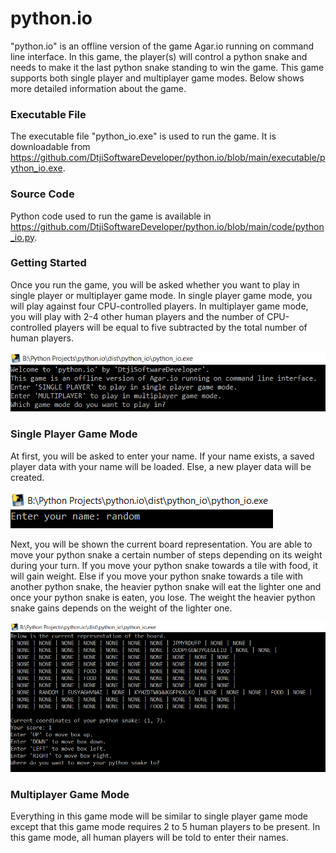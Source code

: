 # python.io
"python.io" is an offline version of the game Agar.io running on command line interface. In this game, the player(s) will control a python snake
and needs to make it the last python snake standing to win the game. This game supports both single player and multiplayer game modes. Below shows
more detailed information about the game.

### Executable File

The executable file "python_io.exe" is used to run the game. It is downloadable from
https://github.com/DtjiSoftwareDeveloper/python.io/blob/main/executable/python_io.exe.

### Source Code

Python code used to run the game is available in
https://github.com/DtjiSoftwareDeveloper/python.io/blob/main/code/python_io.py.

### Getting Started

Once you run the game, you will be asked whether you want to play in single player or multiplayer game mode. In single player game mode, you will
play against four CPU-controlled players. In multiplayer game mode, you will play with 2-4 other human players and the number of CPU-controlled players
will be equal to five subtracted by the total number of human players.

![Getting Started](https://github.com/DtjiSoftwareDeveloper/python.io/blob/main/images/Getting%20Started.png)

### Single Player Game Mode

At first, you will be asked to enter your name. If your name exists, a saved player data with your name will be loaded. Else, a new player data will be created.

![Entering Your Name](https://github.com/DtjiSoftwareDeveloper/python.io/blob/main/images/Entering%20Your%20Name.png)

Next, you will be shown the current board representation. You are able to move your python snake a certain number of steps depending on its weight during your turn.
If you move your python snake towards a tile with food, it will gain weight. Else if you move your python snake towards a tile with another python snake, the heavier
python snake will eat the lighter one and once your python snake is eaten, you lose. The weight the heavier python snake gains depends on the weight of the lighter one.

![Single Player Gameplay](https://github.com/DtjiSoftwareDeveloper/python.io/blob/main/images/Single%20Player%20Gameplay.png)

### Multiplayer Game Mode

Everything in this game mode will be similar to single player game mode except that this game mode requires 2 to 5 human players to be present. In this game mode, all human
players will be told to enter their names.
